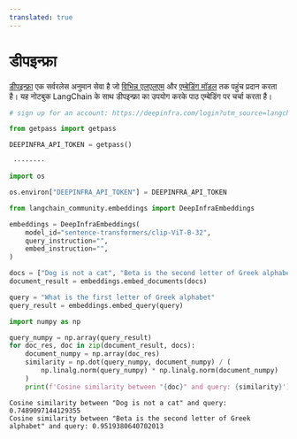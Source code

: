```yaml
---
translated: true
---
```


# डीपइन्फ्रा

[डीपइन्फ्रा](https://deepinfra.com/?utm_source=langchain) एक सर्वरलेस अनुमान सेवा है जो [विभिन्न एलएलएम](https://deepinfra.com/models?utm_source=langchain) और [एम्बेडिंग मॉडल](https://deepinfra.com/models?type=embeddings&utm_source=langchain) तक पहुंच प्रदान करता है। यह नोटबुक LangChain के साथ डीपइन्फ्रा का उपयोग करके पाठ एम्बेडिंग पर चर्चा करता है।

```python
# sign up for an account: https://deepinfra.com/login?utm_source=langchain

from getpass import getpass

DEEPINFRA_API_TOKEN = getpass()
```

```output
 ········
```

```python
import os

os.environ["DEEPINFRA_API_TOKEN"] = DEEPINFRA_API_TOKEN
```

```python
from langchain_community.embeddings import DeepInfraEmbeddings
```

```python
embeddings = DeepInfraEmbeddings(
    model_id="sentence-transformers/clip-ViT-B-32",
    query_instruction="",
    embed_instruction="",
)
```

```python
docs = ["Dog is not a cat", "Beta is the second letter of Greek alphabet"]
document_result = embeddings.embed_documents(docs)
```

```python
query = "What is the first letter of Greek alphabet"
query_result = embeddings.embed_query(query)
```

```python
import numpy as np

query_numpy = np.array(query_result)
for doc_res, doc in zip(document_result, docs):
    document_numpy = np.array(doc_res)
    similarity = np.dot(query_numpy, document_numpy) / (
        np.linalg.norm(query_numpy) * np.linalg.norm(document_numpy)
    )
    print(f'Cosine similarity between "{doc}" and query: {similarity}')
```

```output
Cosine similarity between "Dog is not a cat" and query: 0.7489097144129355
Cosine similarity between "Beta is the second letter of Greek alphabet" and query: 0.9519380640702013
```
